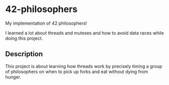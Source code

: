 # 42-philosophers
My implementation of 42 philosophers!

I learned a lot about threads and mutexes and how to avoid data races while doing this project.

## Description ##
This project is about learning how threads work by precisely timing a group of philosophers on when to pick up forks and eat without dying from hunger.
